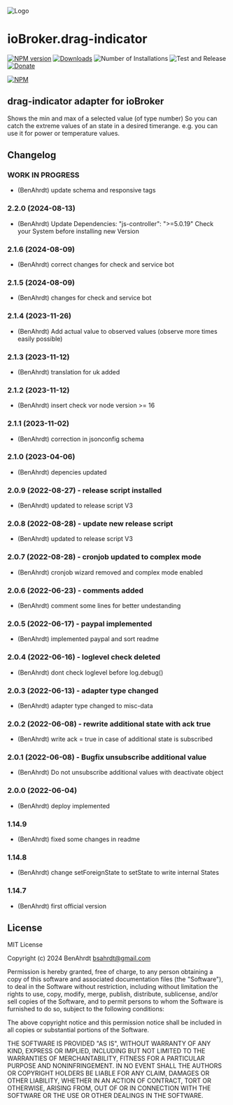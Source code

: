 ![Logo](admin/drag-indicator.png)
# ioBroker.drag-indicator

[![NPM version](https://img.shields.io/npm/v/iobroker.drag-indicator.svg)](https://www.npmjs.com/package/iobroker.drag-indicator)
[![Downloads](https://img.shields.io/npm/dm/iobroker.drag-indicator.svg)](https://www.npmjs.com/package/iobroker.drag-indicator)
![Number of Installations](https://iobroker.live/badges/drag-indicator-installed.svg)
![Test and Release](https://github.com/BenAhrdt/ioBroker.drag-indicator/workflows/Test%20and%20Release/badge.svg)
[![Donate](https://img.shields.io/badge/paypal-donate%20|%20spenden-blue.svg)](https://paypal.me/besc83)

[![NPM](https://nodei.co/npm/iobroker.drag-indicator.png?downloads=true)](https://nodei.co/npm/iobroker.drag-indicator/)


## drag-indicator adapter for ioBroker

Shows the min and max of a selected value (of type number)
So you can catch the extreme values of an state in a desired timerange.
e.g. you can use it for power or temperature values.

## Changelog
<!--
	Placeholder for the next version (at the beginning of the line):
	### **WORK IN PROGRESS**
-->
### **WORK IN PROGRESS**
* (BenAhrdt) update schema and responsive tags

### 2.2.0 (2024-08-13)
* (BenAhrdt) Update Dependencies: "js-controller": ">=5.0.19"
  Check your System before installing new Version

### 2.1.6 (2024-08-09)
* (BenAhrdt) correct changes for check and service bot

### 2.1.5 (2024-08-09)
* (BenAhrdt) changes for check and service bot

### 2.1.4 (2023-11-26)
* (BenAhrdt) Add actual value to observed values (observe more times easily possible)

### 2.1.3 (2023-11-12)
* (BenAhrdt) translation for uk added

### 2.1.2 (2023-11-12)
* (BenAhrdt) insert check vor node version >= 16

### 2.1.1 (2023-11-02)
* (BenAhrdt) correction in jsonconfig schema

### 2.1.0 (2023-04-06)
* (BenAhrdt) depencies updated

### 2.0.9 (2022-08-27) - release script installed
* (BenAhrdt) updated to release script V3

### 2.0.8 (2022-08-28) - update new release script
* (BenAhrdt) updated to release script V3

### 2.0.7 (2022-08-28) - cronjob updated to complex mode
* (BenAhrdt) cronjob wizard removed and complex mode enabled

### 2.0.6 (2022-06-23) - comments added
* (BenAhrdt) comment some lines for better undestanding

### 2.0.5 (2022-06-17) - paypal implemented
* (BenAhrdt) implemented paypal and sort readme

### 2.0.4 (2022-06-16) - loglevel check deleted
* (BenAhrdt) dont check loglevel before log.debug()

### 2.0.3 (2022-06-13) - adapter type changed
* (BenAhrdt) adapter type changed to misc-data

### 2.0.2 (2022-06-08) - rewrite additional state with ack true
* (BenAhrdt) write ack = true in case of additional state is subscribed

### 2.0.1 (2022-06-08) - Bugfix unsubscribe additional value
* (BenAhrdt) Do not unsubscribe additional values with deactivate object

### 2.0.0 (2022-06-04)
* (BenAhrdt) deploy implemented

### 1.14.9
* (BenAhrdt) fixed some changes in readme

### 1.14.8
* (BenAhrdt) change setForeignState to setState to write internal States

### 1.14.7
* (BenAhrdt) first official version

## License
MIT License

Copyright (c) 2024 BenAhrdt <bsahrdt@gmail.com>

Permission is hereby granted, free of charge, to any person obtaining a copy
of this software and associated documentation files (the "Software"), to deal
in the Software without restriction, including without limitation the rights
to use, copy, modify, merge, publish, distribute, sublicense, and/or sell
copies of the Software, and to permit persons to whom the Software is
furnished to do so, subject to the following conditions:

The above copyright notice and this permission notice shall be included in all
copies or substantial portions of the Software.

THE SOFTWARE IS PROVIDED "AS IS", WITHOUT WARRANTY OF ANY KIND, EXPRESS OR
IMPLIED, INCLUDING BUT NOT LIMITED TO THE WARRANTIES OF MERCHANTABILITY,
FITNESS FOR A PARTICULAR PURPOSE AND NONINFRINGEMENT. IN NO EVENT SHALL THE
AUTHORS OR COPYRIGHT HOLDERS BE LIABLE FOR ANY CLAIM, DAMAGES OR OTHER
LIABILITY, WHETHER IN AN ACTION OF CONTRACT, TORT OR OTHERWISE, ARISING FROM,
OUT OF OR IN CONNECTION WITH THE SOFTWARE OR THE USE OR OTHER DEALINGS IN THE
SOFTWARE.